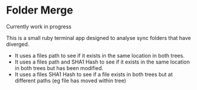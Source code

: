 # Folder Merge

Currently work in progress

This is a small ruby terminal app designed to analyse sync folders that have diverged.

- It uses a files path to see if it exists in the same location in both trees.
- It uses a files path and SHA1 Hash to see if it exists in the same location in both trees but has been modified.
- It uses a files SHA1 Hash to see if a file exists in both trees but at different paths (eg file has moved within tree)